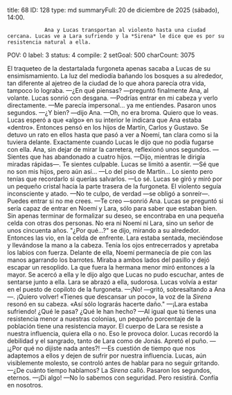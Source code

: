 title:          68
ID:             128
type:           md
summaryFull:    20 de diciembre de 2025 (sábado), 14:00.
                
                Ana y Lucas transportan al violento hasta una ciudad cercana. Lucas ve a Lara sufriendo y la *Sirena* le dice que es por su resistencia natural a ella.
                
POV:            0
label:          3
status:         4
compile:        2
setGoal:        500
charCount:      3075


El traqueteo de la destartalada furgoneta apenas sacaba a Lucas de su ensimismamiento.
La luz del mediodía bañando los bosques a su alrededor, tan diferente al ajetreo de la ciudad de lo que ahora parecía otra vida, tampoco lo lograba.
—¿En qué piensas? —preguntó finalmente Ana, al volante.
Lucas sonrió con desgana.
—Podrías entrar en mi cabeza y verlo directamente.
—Me parecía impersonal... ya me entiendes.
Pasaron unos segundos.
—¿Y bien? —dijo Ana.
—Oh, no era broma. Quiero que lo veas.
Lucas esperó a que «algo» en su interior le indicara que Ana estaba «dentro». Entonces pensó en los hijos de Martín, Carlos y Gustavo. Se detuvo un rato en ellos hasta que pasó a ver a Noemí, tan clara como si la tuviera delante. Exactamente cuando Lucas le dijo que no podía fugarse con ella.
Ana, sin dejar de mirar la carretera, reflexionó unos segundos.
—Sientes que has abandonado a cuatro hijos. —Dijo, mientras le dirigía miradas rápidas—. Te sientes culpable.
Lucas se limitó a asentir.
—Sé que no son mis hijos, pero aún así...
—Lo del piso de Martín... Lo siento pero tenías que recordarlo si querías salvarlos.
—Lo sé.
Lucas se giró y miró por un pequeño cristal hacia la parte trasera de la furgoneta. El violento seguía inconsciente y atado.
—No te culpo, de verdad —se obligó a sonreír—. Puedes entrar si no me crees.
—Te creo —sonrió Ana.
Lucas se preguntó si sería capaz de entrar en Noemí y Lara, sólo para saber que estaban bien.
Sin apenas terminar de formalizar su deseo, se encontraba en una pequeña celda con otras dos personas. No era ni Noemí ni Lara, sino un señor de unos cincuenta años.
"¿Por qué...?" se dijo, mirando a su alrededor.
Entonces las vio, en la celda de enfrente. Lara estaba sentada, meciéndose y llevándose la mano a la cabeza. Tenía los ojos entrecerrados y apretaba los labios con fuerza. Delante de ella, Noemí permanecía de pie con las manos agarrando los barrotes. Miraba a ambos lados del pasillo y dejó escapar un resoplido.
La que fuera la hermana menor miró entonces a la mayor. Se acercó a ella y le dijo algo que Lucas no pudo escuchar, antes de sentarse junto a ella. Lara se abrazó a ella, sudorosa.
Lucas volvía a estar en el puesto de copiloto de la furgoneta.
—¡No! —gritó, sobresaltando a Ana—. ¡Quiero volver!
«Tienes que descansar un poco», la voz de la *Sirena* resonó en su cabeza. «Así sólo lograrás hacerte daño."
—¡Lara estaba sufriendo! ¿Qué le pasa? ¿Qué le han hecho?
—Al igual que tú tienes una resistencia menor a nuestras colonias, un pequeño porcentaje de la población tiene una resistencia mayor. El cuerpo de Lara se resiste a nuestra influencia, quiera ella o no. Eso le provoca dolor.
Lucas recordó la debilidad y el sangrado, tanto de Lara como de Jonás. Apretó el puño.
—¡¿Por qué no dijiste nada antes?!
—Es cuestión de tiempo que nos adaptemos a ellos y dejen de sufrir por nuestra influencia.
Lucas, aún visiblemente molesto, se controló antes de hablar para no seguir gritando.
—¿De cuánto tiempo hablamos?
La *Sirena* calló.
Pasaron los segundos, eternos.
—¡Di algo!
—No lo sabemos con seguridad. Pero resistirá. Confía en nosotros.